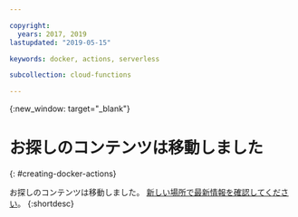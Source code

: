 ```yaml
---

copyright:
  years: 2017, 2019
lastupdated: "2019-05-15"

keywords: docker, actions, serverless

subcollection: cloud-functions

---
```


{:new_window: target="_blank"}
# お探しのコンテンツは移動しました
{: #creating-docker-actions}

お探しのコンテンツは移動しました。 [新しい場所で最新情報を確認してください](/docs/openwhisk?topic=cloud-functions-prep#prep_docker)。
{:shortdesc}
